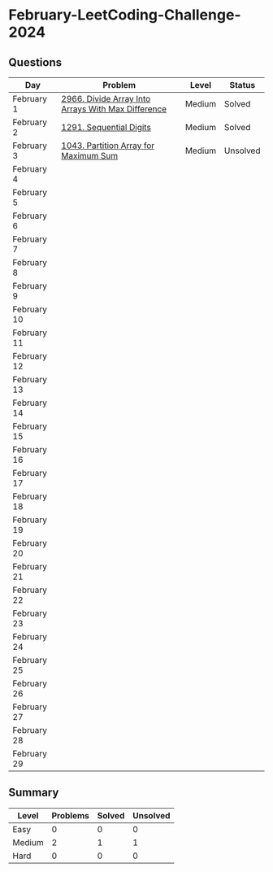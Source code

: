 # February-LeetCoding-Challenge-2024

## Questions
| Day | Problem | Level | Status |
| --- | --- | --- | --- |
| February 1 | [2966. Divide Array Into Arrays With Max Difference](https://leetcode.com/problems/divide-array-into-arrays-with-max-difference/description/) | Medium | Solved |
| February 2 | [1291. Sequential Digits](https://leetcode.com/problems/sequential-digits/description/) | Medium | Solved |
| February 3 | [1043. Partition Array for Maximum Sum](https://leetcode.com/problems/partition-array-for-maximum-sum/description/) | Medium | Unsolved |
| February 4 | []() |  |  |
| February 5 | []() |  |  |
| February 6 | []() |  |  |
| February 7 | []() |  |  |
| February 8 | []() |  |  |
| February 9 | []() |  |  |
| February 10 | []() |  |  |
| February 11 | []() |  |  |
| February 12 | []() |  |  |
| February 13 | []() |  |  |
| February 14 | []() |  |  |
| February 15 | []() |  |  |
| February 16 | []() |  |  |
| February 17 | []() |  |  |
| February 18 | []() |  |  |
| February 19 | []() |  |  |
| February 20 | []() |  |  |
| February 21 | []() |  |  |
| February 22 | []() |  |  |
| February 23 | []() |  |  |
| February 24 | []() |  |  |
| February 25 | []() |  |  |
| February 26 | []() |  |  |
| February 27 | []() |  |  |
| February 28 | []() |  |  |
| February 29 | []() |  |  |


## Summary
| Level  | Problems | Solved | Unsolved |
| ---    | --- | --- | --- |
| Easy   | 0 | 0 | 0 |
| Medium | 2 | 1 | 1 |
| Hard   | 0 | 0 | 0 |
